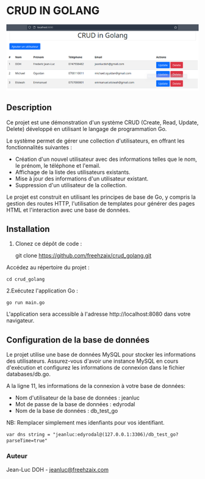 # CRUD IN GOLANG

![Screenshot](screenshot.png)

## Description

Ce projet est une démonstration d'un système CRUD (Create, Read, Update, Delete) développé en utilisant le langage de programmation Go.

Le système permet de gérer une collection d'utilisateurs, en offrant les fonctionnalités suivantes :

- Création d'un nouvel utilisateur avec des informations telles que le nom, le prénom, le téléphone et l'email.
- Affichage de la liste des utilisateurs existants.
- Mise à jour des informations d'un utilisateur existant.
- Suppression d'un utilisateur de la collection.

Le projet est construit en utilisant les principes de base de Go, y compris la gestion des routes HTTP, l'utilisation de templates pour générer des pages HTML et l'interaction avec une base de données.

## Installation

1. Clonez ce dépôt de code :

    git clone https://github.com/freehzaix/crud_golang.git

Accédez au répertoire du projet :

    cd crud_golang

2.Exécutez l'application Go :

    go run main.go

L'application sera accessible à l'adresse http://localhost:8080 dans votre navigateur.

## Configuration de la base de données

Le projet utilise une base de données MySQL pour stocker les informations des utilisateurs. Assurez-vous d'avoir une instance MySQL en cours d'exécution et configurez les informations de connexion dans le fichier databases/db.go.

A la ligne 11, les informations de la connexion à votre base de données:
- Nom d'utilisateur de la base de données : jeanluc
- Mot de passe de la base de données : edyrodal
- Nom de la base de données : db_test_go

NB: Remplacer simplement mes idenfiants pour vos identifiant.

    var dns string = "jeanluc:edyrodal@(127.0.0.1:3306)/db_test_go?parseTime=true"

### Auteur

Jean-Luc DOH - jeanluc@freehzaix.com